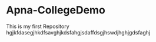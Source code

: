 # Apna-CollegeDemo
This is my first Repository
hgjkfdasegjhkdfsavghjkdsfahgjsdaffdsgjhswdjhghjgdsfaghj